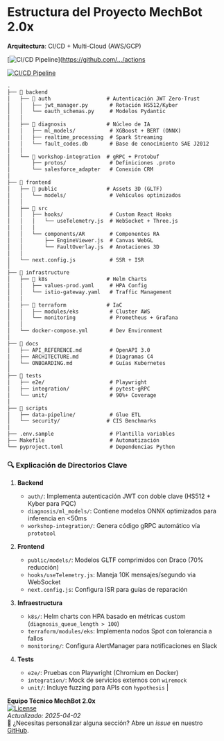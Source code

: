 # Estructura del Proyecto MechBot 2.0x  
**Arquitectura**: CI/CD + Multi-Cloud (AWS/GCP)  

[![CI/CD Pipeline](https://github.com/.../ci-cd.yml/badge.svg)](https://github.com/.../actions
  

[![CI/CD Pipeline](https://github.com/.../ci-cd.yml/badge.svg)](https://github.com/.../actions)

```markdown
.
├── 📁 backend
│   ├── 📁 auth                  # Autenticación JWT Zero-Trust
│   │   ├── jwt_manager.py       # Rotación HS512/Kyber
│   │   └── oauth_schemas.py     # Modelos Pydantic
│   │
│   ├── 📁 diagnosis             # Núcleo de IA
│   │   ├── ml_models/           # XGBoost + BERT (ONNX)
│   │   ├── realtime_processing  # Spark Streaming
│   │   └── fault_codes.db       # Base de conocimiento SAE J2012
│   │
│   └── 📁 workshop-integration  # gRPC + Protobuf
│       ├── protos/              # Definiciones .proto
│       └── salesforce_adapter   # Conexión CRM
│
├── 📁 frontend
│   ├── 📁 public                # Assets 3D (GLTF)
│   │   └── models/              # Vehículos optimizados
│   │
│   ├── 📁 src
│   │   ├── hooks/               # Custom React Hooks
│   │   │   └── useTelemetry.js  # WebSocket + Three.js
│   │   │
│   │   └── components/AR        # Componentes RA
│   │       ├── EngineViewer.js  # Canvas WebGL
│   │       └── FaultOverlay.js  # Anotaciones 3D
│   │
│   └── next.config.js           # SSR + ISR
│
├── 📁 infrastructure
│   ├── 📁 k8s                   # Helm Charts
│   │   ├── values-prod.yaml     # HPA Config
│   │   └── istio-gateway.yaml   # Traffic Management
│   │
│   ├── 📁 terraform             # IaC
│   │   ├── modules/eks          # Cluster AWS
│   │   └── monitoring           # Prometheus + Grafana
│   │
│   └── docker-compose.yml       # Dev Environment
│
├── 📁 docs
│   ├── API_REFERENCE.md         # OpenAPI 3.0
│   ├── ARCHITECTURE.md          # Diagramas C4
│   └── ONBOARDING.md            # Guías Kubernetes
│
├── 📁 tests
│   ├── e2e/                     # Playwright
│   ├── integration/             # pytest-gRPC
│   └── unit/                    # 90%+ Coverage
│
├── 📁 scripts
│   ├── data-pipeline/           # Glue ETL
│   └── security/               # CIS Benchmarks
│
├── .env.sample                  # Plantilla variables
├── Makefile                     # Automatización
└── pyproject.toml               # Dependencias Python
```

### 🔍 Explicación de Directorios Clave

1. **Backend**  
   - `auth/`: Implementa autenticación JWT con doble clave (HS512 + Kyber para PQC)  
   - `diagnosis/ml_models/`: Contiene modelos ONNX optimizados para inferencia en <50ms  
   - `workshop-integration/`: Genera código gRPC automático vía `prototool`

2. **Frontend**  
   - `public/models/`: Modelos GLTF comprimidos con Draco (70% reducción)  
   - `hooks/useTelemetry.js`: Maneja 10K mensajes/segundo via WebSocket  
   - `next.config.js`: Configura ISR para guías de reparación

3. **Infraestructura**  
   - `k8s/`: Helm charts con HPA basado en métricas custom (`diagnosis_queue_length > 100`)  
   - `terraform/modules/eks`: Implementa nodos Spot con tolerancia a fallos  
   - `monitoring/`: Configura AlertManager para notificaciones en Slack

4. **Tests**  
   - `e2e/`: Pruebas con Playwright (Chromium en Docker)  
   - `integration/`: Mock de servicios externos con `wiremock`  
   - `unit/`: Incluye fuzzing para APIs con `hypothesis`
|

**Equipo Técnico MechBot 2.0x**  
[![License](https://img.shields.io/badge/License-Apache_2.0-blue.svg)](LICENSE)  
*Actualizado: 2025-04-02*  
📌 ¿Necesitas personalizar alguna sección? Abre un *issue* en nuestro [GitHub](https://github.com/mechbot-2x).
